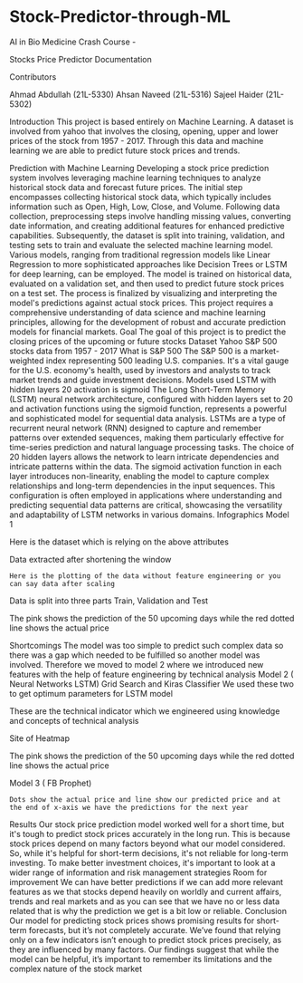 # Stock-Predictor-through-ML




AI in Bio Medicine Crash Course  - 

Stocks Price Predictor
Documentation

Contributors 

Ahmad Abdullah (21L-5330)
Ahsan Naveed (21L-5316)
Sajeel Haider (21L-5302)









Introduction
This project is based entirely on Machine Learning. A dataset is involved from yahoo that involves the closing, opening, upper and lower prices of the stock from 1957 - 2017. Through this data and machine learning we are able to predict future stock prices and trends. 

Prediction with Machine Learning
Developing a stock price prediction system involves leveraging machine learning techniques to analyze historical stock data and forecast future prices. The initial step encompasses collecting historical stock data, which typically includes information such as Open, High, Low, Close, and Volume. Following data collection, preprocessing steps involve handling missing values, converting date information, and creating additional features for enhanced predictive capabilities. Subsequently, the dataset is split into training, validation, and testing sets to train and evaluate the selected machine learning model. Various models, ranging from traditional regression models like Linear Regression to more sophisticated approaches like Decision Trees or LSTM for deep learning, can be employed. The model is trained on historical data, evaluated on a validation set, and then used to predict future stock prices on a test set. The process is finalized by visualizing and interpreting the model's predictions against actual stock prices. This project requires a comprehensive understanding of data science and machine learning principles, allowing for the development of robust and accurate prediction models for financial markets.
Goal
The goal of this project is to predict the closing prices of the upcoming or future stocks
Dataset
Yahoo S&P 500 stocks data from 1957 - 2017
What is S&P 500
The S&P 500 is a market-weighted index representing 500 leading U.S. companies. It's a vital gauge for the U.S. economy's health, used by investors and analysts to track market trends and guide investment decisions.
Models used
LSTM with hidden layers 20 activation is sigmoid
The Long Short-Term Memory (LSTM) neural network architecture, configured with hidden layers set to 20 and activation functions using the sigmoid function, represents a powerful and sophisticated model for sequential data analysis. LSTMs are a type of recurrent neural network (RNN) designed to capture and remember patterns over extended sequences, making them particularly effective for time-series prediction and natural language processing tasks. The choice of 20 hidden layers allows the network to learn intricate dependencies and intricate patterns within the data. The sigmoid activation function in each layer introduces non-linearity, enabling the model to capture complex relationships and long-term dependencies in the input sequences. This configuration is often employed in applications where understanding and predicting sequential data patterns are critical, showcasing the versatility and adaptability of LSTM networks in various domains.
Infographics
Model 1 


Here is the dataset which is relying on the above attributes


Data extracted after shortening the window


	Here is the plotting of the data without feature engineering or you can say data after scaling


Data is split into three parts Train, Validation and Test


The pink shows the prediction of the 50 upcoming days while the red dotted line shows the actual price




Shortcomings
The model was too simple to predict such complex data so there was a gap which needed to be fulfilled so another model was involved. Therefore we moved to model 2 where we introduced new features with the help of feature engineering by technical analysis
Model 2 ( Neural Networks LSTM)
Grid Search and Kiras Classifier
	We used these two to get optimum parameters for LSTM model





These are the technical indicator which we engineered using knowledge and concepts of technical analysis

Site of Heatmap



The pink shows the prediction of the 50 upcoming days while the red dotted line shows the actual price
	

Model 3 ( FB Prophet)




	Dots show the actual price and line show our predicted price and at the end of x-axis we have the predictions for the next year










Results
Our stock price prediction model worked well for a short time, but it's tough to predict stock prices accurately in the long run. This is because stock prices depend on many factors beyond what our model considered. So, while it's helpful for short-term decisions, it's not reliable for long-term investing. To make better investment choices, it's important to look at a wider range of information and risk management strategies
Room for improvement
We can have better predictions if we can add more relevant features as we that stocks depend heavily on worldly and current affairs, trends and real markets and as you can see that we have no or less data related that is why the prediction we get is a bit low or reliable. 
Conclusion
Our model for predicting stock prices shows promising results for short-term forecasts, but it’s not completely accurate. We’ve found that relying only on a few indicators isn’t enough to predict stock prices precisely, as they are influenced by many factors. Our findings suggest that while the model can be helpful, it’s important to remember its limitations and the complex nature of the stock market

